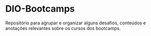 # DIO-Bootcamps

Repositório para agrupar e organizar alguns desafios, conteúdos e anotações relevantes sobre os cursos dos bootcamps.

